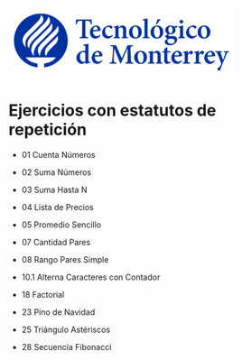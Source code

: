 ![Tec de Monterrey](images/logotecmty.png)
# Ejercicios con estatutos de repetición

- 01 Cuenta Números
- 02 Suma Números

- 03 Suma Hasta N
- 04 Lista de Precios

- 05 Promedio Sencillo
- 07 Cantidad Pares

- 08 Rango Pares Simple
- 10.1 Alterna Caracteres con Contador

- 18 Factorial
- 23 Pino de Navidad

- 25 Triángulo Astériscos
- 28 Secuencia Fibonacci

